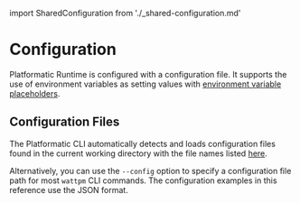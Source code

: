 import SharedConfiguration from './_shared-configuration.md'

# Configuration

Platformatic Runtime is configured with a configuration file. It supports the
use of environment variables as setting values with [environment variable placeholders](#environment-variable-placeholders).

## Configuration Files

The Platformatic CLI automatically detects and loads configuration files found in the current working directory with the file names listed [here](../../file-formats.md#configuration-files).

Alternatively, you can use the `--config` option to specify a configuration file path for most `wattpm` CLI commands. The configuration examples in this reference use the JSON format.

<SharedConfiguration/>
